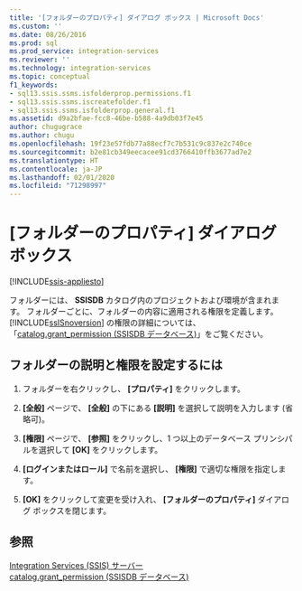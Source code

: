 ```yaml
---
title: '[フォルダーのプロパティ] ダイアログ ボックス | Microsoft Docs'
ms.custom: ''
ms.date: 08/26/2016
ms.prod: sql
ms.prod_service: integration-services
ms.reviewer: ''
ms.technology: integration-services
ms.topic: conceptual
f1_keywords:
- sql13.ssis.ssms.isfolderprop.permissions.f1
- sql13.ssis.ssms.iscreatefolder.f1
- sql13.ssis.ssms.isfolderprop.general.f1
ms.assetid: d9a2bfae-fcc8-46be-b588-4a9db03f7e45
author: chugugrace
ms.author: chugu
ms.openlocfilehash: 19f23e57fdb77a88ecf7c7b531c9c837e2c740ce
ms.sourcegitcommit: b2e81cb349eecacee91cd3766410ffb3677ad7e2
ms.translationtype: HT
ms.contentlocale: ja-JP
ms.lasthandoff: 02/01/2020
ms.locfileid: "71298997"
---
```

# <a name="folder-properties-dialog-box"></a>[フォルダーのプロパティ] ダイアログ ボックス

[!INCLUDE[ssis-appliesto](../../includes/ssis-appliesto-ssvrpluslinux-asdb-asdw-xxx.md)]


  フォルダーには、 **SSISDB** カタログ内のプロジェクトおよび環境が含まれます。 フォルダーごとに、フォルダーの内容に適用される権限を定義します。 [!INCLUDE[ssISnoversion](../../includes/ssisnoversion-md.md)] の権限の詳細については、「[catalog.grant_permission &#40;SSISDB データベース&#41;](../../integration-services/system-stored-procedures/catalog-grant-permission-ssisdb-database.md)」をご覧ください。  
  
## <a name="to-set-folder-description-and-permissions"></a>フォルダーの説明と権限を設定するには  
  
1.  フォルダーを右クリックし、 **[プロパティ]** をクリックします。  
  
2.  **[全般]** ページで、 **[全般]** の下にある **[説明]** を選択して説明を入力します (省略可)。  
  
3.  **[権限]** ページで、 **[参照]** をクリックし、1 つ以上のデータベース プリンシパルを選択して **[OK]** をクリックします。  
  
4.  **[ログインまたはロール]** で名前を選択し、 **[権限]** で適切な権限を指定します。  
  
5.  **[OK]** をクリックして変更を受け入れ、 **[フォルダーのプロパティ]** ダイアログ ボックスを閉じます。  
  
## <a name="see-also"></a>参照  
 [Integration Services &#40;SSIS&#41; サーバー](../integration-services-ssis-packages.md)   
 [catalog.grant_permission &#40;SSISDB データベース&#41;](../../integration-services/system-stored-procedures/catalog-grant-permission-ssisdb-database.md)  
  
  
